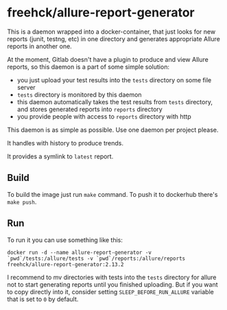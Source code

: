freehck/allure-report-generator
=========

This is a daemon wrapped into a docker-container, that just looks for new reports (junit, testng, etc) in one directory and generates appropriate Allure reports in another one.

At the moment, Gitlab doesn't have a plugin to produce and view Allure reports, so this daemon is a part of some simple solution:
- you just upload your test results into the `tests` directory on some file server
- `tests` directory is monitored by this daemon
- this daemon automatically takes the test results from `tests` directory, and stores generated reports into `reports` directory
- you provide people with access to `reports` directory with http

This daemon is as simple as possible. Use one daemon per project please.

It handles with history to produce trends.

It provides a symlink to `latest` report.

Build
-----

To build the image just run `make` command. To push it to dockerhub there's `make push`.

Run
---

To run it you can use something like this:

    docker run -d --name allure-report-generator -v `pwd`/tests:/allure/tests -v `pwd`/reports:/allure/reports freehck/allure-report-generator:2.13.2

I recommend to mv directories with tests into the `tests` directory for allure not to start generating reports until you finished uploading. But if you want to copy directly into it, consider setting `SLEEP_BEFORE_RUN_ALLURE` variable that is set to `0` by default.
